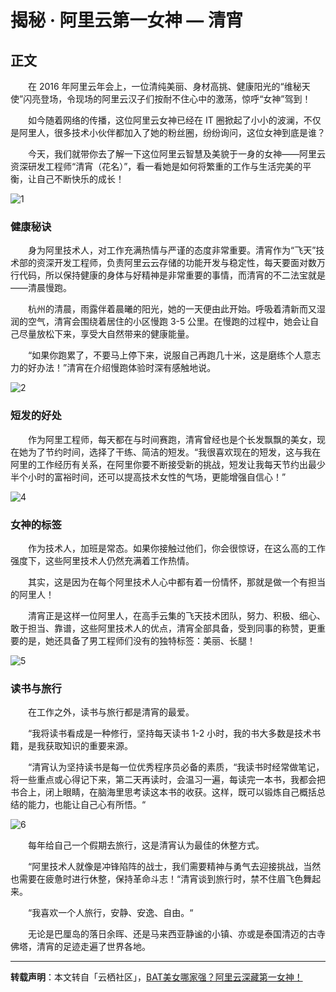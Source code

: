 # 揭秘 · 阿里云第一女神 — 清宵

## 正文


　　在 2016 年阿里云年会上，一位清纯美丽、身材高挑、健康阳光的“维秘天使”闪亮登场，令现场的阿里云汉子们按耐不住心中的激荡，惊呼“女神”驾到！ 

　　如今随着网络的传播，这位阿里云女神已经在 IT 圈掀起了小小的波澜，不仅是阿里人，很多技术小伙伴都加入了她的粉丝圈，纷纷询问，这位女神到底是谁？  

　　今天，我们就带你去了解一下这位阿里云智慧及美貌于一身的女神——阿里云资深研发工程师“清宵（花名）”，看一看她是如何将繁重的工作与生活完美的平衡，让自己不断快乐的成长！ 

![1](http://img.blog.csdn.net/20170426165529355)

### 健康秘诀


　　身为阿里技术人，对工作充满热情与严谨的态度非常重要。清宵作为“飞天”技术部的资深开发工程师，负责阿里云云存储的功能开发与稳定性，每天要面对数万行代码，所以保持健康的身体与好精神是非常重要的事情，而清宵的不二法宝就是——清晨慢跑。

　　杭州的清晨，雨露伴着晨曦的阳光，她的一天便由此开始。呼吸着清新而又湿润的空气，清宵会围绕着居住的小区慢跑 3-5 公里。在慢跑的过程中，她会让自己尽量放松下来，享受大自然带来的健康能量。

　　“如果你跑累了，不要马上停下来，说服自己再跑几十米，这是磨练个人意志力的好办法！”清宵在介绍慢跑体验时深有感触地说。

![2](http://img.blog.csdn.net/20170426165735148)

### 短发的好处


 
　　作为阿里工程师，每天都在与时间赛跑，清宵曾经也是个长发飘飘的美女，现在她为了节约时间，选择了干练、简洁的短发。“我很喜欢现在的短发，这与我在阿里的工作经历有关系，在阿里你要不断接受新的挑战，短发让我每天节约出最少半个小时的富裕时间，还可以提高技术女性的气场，更能增强自信心！”

![4](http://img.blog.csdn.net/20170426165854047)

### 女神的标签


　　作为技术人，加班是常态。如果你接触过他们，你会很惊讶，在这么高的工作强度下，这些阿里技术人仍然充满着工作热情。 

　　其实，这是因为在每个阿里技术人心中都有着一份情怀，那就是做一个有担当的阿里人！ 

　　清宵正是这样一位阿里人，在高手云集的飞天技术团队，努力、积极、细心、敢于担当、靠谱，这些阿里技术人的优点，清宵全部具备，受到同事的称赞，更重要的是，她还具备了男工程师们没有的独特标签：美丽、长腿！

![5](http://img.blog.csdn.net/20170426170014392)

### 读书与旅行


　　在工作之外，读书与旅行都是清宵的最爱。
 
　　“我将读书看成是一种修行，坚持每天读书 1-2 小时，我的书大多数是技术书籍，是我获取知识的重要来源。

　　“清宵认为坚持读书是每一位优秀程序员必备的素质，“我读书时经常做笔记，将一些重点或心得记下来，第二天再读时，会温习一遍，每读完一本书，我都会把书合上，闭上眼睛，在脑海里思考读这本书的收获。这样，既可以锻炼自己概括总结的能力，也能让自己心有所悟。“

![6](http://img.blog.csdn.net/20170426170143473)

　　每年给自己一个假期去旅行，这是清宵认为最佳的休整方式。

　　“阿里技术人就像是冲锋陷阵的战士，我们需要精神与勇气去迎接挑战，当然也需要在疲惫时进行休整，保持革命斗志！“清宵谈到旅行时，禁不住眉飞色舞起来。

　　“我喜欢一个人旅行，安静、安逸、自由。“
 
　　无论是巴厘岛的落日余晖、还是马来西亚静谧的小镇、亦或是泰国清迈的古寺佛塔，清宵的足迹走遍了世界各地。


----------

**转载声明**：本文转自「云栖社区」，[BAT美女哪家强？阿里云深藏第一女神！](https://bbs.aliyun.com/read/279612.html?utm_campaign=wenzhang&utm_medium=article&utm_source=QQ-qun&2017426&utm_content=m_18692)

